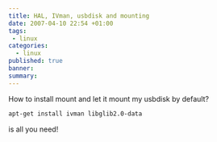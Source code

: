 ```yaml
---
title: HAL, IVman, usbdisk and mounting
date: 2007-04-10 22:54 +01:00
tags:
 - linux
categories:
  - linux
published: true
banner: 
summary:
---
```

How to install mount and let it mount my usbdisk by default?

``` bash
apt-get install ivman libglib2.0-data
```

is all you need! 